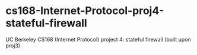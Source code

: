 # cs168-Internet-Protocol-proj4-stateful-firewall
UC Berkeley CS168 (Internet Protocol) project 4: stateful firewall (built upon proj3)
